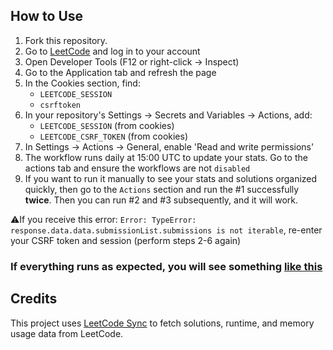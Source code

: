 ## How to Use
1. Fork this repository.
2. Go to [LeetCode](https://leetcode.com) and log in to your account
3. Open Developer Tools (F12 or right-click -> Inspect)
4. Go to the Application tab and refresh the page
5. In the Cookies section, find:
   - `LEETCODE_SESSION`
   - `csrftoken`
6. In your repository's Settings → Secrets and Variables → Actions, add:
   - `LEETCODE_SESSION` (from cookies)
   - `LEETCODE_CSRF_TOKEN` (from cookies)
7. In Settings → Actions → General, enable 'Read and write permissions'
8. The workflow runs daily at 15:00 UTC to update your stats. Go to the actions tab and ensure the workflows are not `disabled`
9. If you want to run it manually to see your stats and solutions organized quickly, then go to the `Actions` section and run the #1 successfully **twice**. Then you can run #2 and #3 subsequently, and it will work.

⚠️If you receive this error: `Error: TypeError: response.data.data.submissionList.submissions is not iterable`, re-enter your CSRF token and session (perform steps 2-6 again)

### If everything runs as expected, you will see something [like this](https://github.com/AdityaRao127/leetcode-solutions)

## Credits
This project uses [LeetCode Sync](https://github.com/marketplace/actions/leetcode-sync) to fetch solutions, runtime, and memory usage data from LeetCode.
